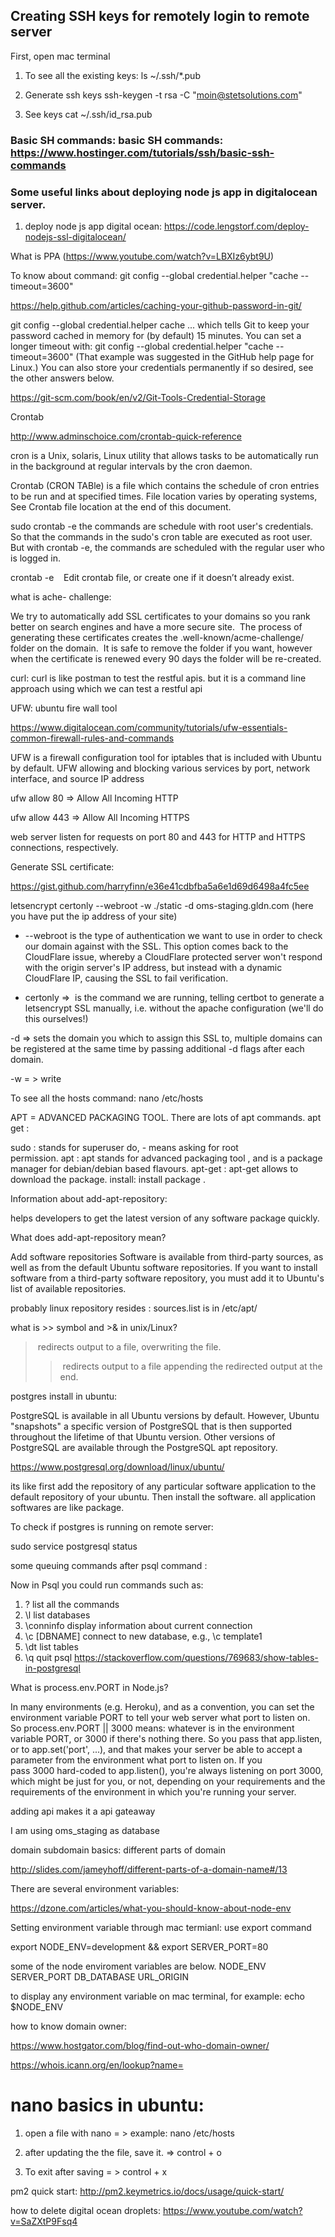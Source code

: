 
## Creating SSH keys for remotely login to remote server

First, open mac terminal

1. To see all the existing keys:
ls ~/.ssh/*.pub

2. Generate ssh keys
ssh-keygen -t rsa -C "moin@stetsolutions.com"

3. See keys
cat ~/.ssh/id_rsa.pub

### Basic SH commands: basic SH commands: https://www.hostinger.com/tutorials/ssh/basic-ssh-commands

### Some useful links about deploying node js app in digitalocean server.

1. deploy node js app digital ocean: https://code.lengstorf.com/deploy-nodejs-ssl-digitalocean/

What is PPA (https://www.youtube.com/watch?v=LBXIz6ybt9U)

To know about command: git config --global credential.helper "cache --timeout=3600"

https://help.github.com/articles/caching-your-github-password-in-git/

git config --global credential.helper cache
... which tells Git to keep your password cached in memory for (by default) 15 minutes. You can set a longer timeout with:
git config --global credential.helper "cache --timeout=3600"
(That example was suggested in the GitHub help page for Linux.) You can also store your credentials permanently if so desired, see the other answers below.

https://git-scm.com/book/en/v2/Git-Tools-Credential-Storage

Crontab

http://www.adminschoice.com/crontab-quick-reference

cron is a Unix, solaris, Linux utility that allows tasks to be automatically run in the background at regular intervals by the cron daemon. 

Crontab (CRON TABle) is a file which contains the schedule of cron entries to be run and at specified times. File location varies by operating systems, See Crontab file location at the end of this document.

sudo crontab -e the commands are schedule with root user's credentials. So that the commands in the sudo's cron table are executed as root user.
But with crontab -e, the commands are scheduled with the regular user who is logged in.

crontab -e    Edit crontab file, or create one if it doesn’t already exist.

what is ache- challenge:

We try to automatically add SSL certificates to your domains so you rank better on search engines and have a more secure site.  The process of generating these certificates creates the .well-known/acme-challenge/ folder on the domain.  It is safe to remove the folder if you want, however when the certificate is renewed every 90 days the folder will be re-created.

curl: curl is like postman to test the restful apis. but it is a command line approach using which we can test a restful api

UFW: ubuntu fire wall tool 

https://www.digitalocean.com/community/tutorials/ufw-essentials-common-firewall-rules-and-commands

UFW is a firewall configuration tool for iptables that is included with Ubuntu by default. UFW  allowing and blocking various services by port, network interface, and source IP address 

ufw allow 80   => Allow All Incoming HTTP

ufw allow 443 => Allow All Incoming HTTPS

web server listen for requests on port 80 and 443 for HTTP and HTTPS connections, respectively. 

Generate SSL certificate:

https://gist.github.com/harryfinn/e36e41cdbfba5a6e1d69d6498a4fc5ee

letsencrypt certonly --webroot -w ./static -d oms-staging.gldn.com (here you have put the ip address of your site)

* --webroot is the type of authentication we want to use in order to check our domain against with the SSL. This option comes back to the CloudFlare issue, whereby a CloudFlare protected server won't respond with the origin server's IP address, but instead with a dynamic CloudFlare IP, causing the SSL to fail verification.


* certonly =>  is the command we are running, telling certbot to generate a letsencrypt SSL manually, i.e. without the apache configuration (we'll do this ourselves!)


-d => sets the domain you which to assign this SSL to, multiple domains can be registered at the same time by passing additional -d flags after each domain.

-w = > write

To see all the hosts command: nano /etc/hosts

APT = ADVANCED PACKAGING TOOL. There are lots of apt commands.
apt get :

sudo : stands for superuser do, - means asking for root permission. apt : apt stands for advanced packaging tool , and is a package manager for debian/debian based flavours. apt-get : apt-get allows to download the package. install: install package .

Information about add-apt-repository:

helps developers to get the latest version of any software package quickly.

What does add-apt-repository mean?

Add software repositories
Software is available from third-party sources, as well as from the default Ubuntu software repositories. If you want to install software from a third-party software repository, you must add it to Ubuntu's list of available repositories.

probably linux repository resides : sources.list is in /etc/apt/

what is >> symbol and >& in unix/Linux?

> redirects output to a file, overwriting the file.
>> redirects output to a file appending the redirected output at the end.

postgres install in ubuntu:

PostgreSQL is available in all Ubuntu versions by default. However, Ubuntu "snapshots" a specific version of PostgreSQL that is then supported throughout the lifetime of that Ubuntu version. Other versions of PostgreSQL are available through the PostgreSQL apt repository.

https://www.postgresql.org/download/linux/ubuntu/

its like first add the repository of any particular software application to the default repository of your 
ubuntu. Then install the software. all application softwares are like package.


To check if postgres is running on remote server:

sudo service postgresql status

some queuing commands after psql command :

Now in Psql you could run commands such as:
1. \? list all the commands
2. \l list databases
3. \conninfo display information about current connection
4. \c [DBNAME] connect to new database, e.g., \c template1
5. \dt list tables
6. \q quit psql
https://stackoverflow.com/questions/769683/show-tables-in-postgresql

What is process.env.PORT in Node.js?

In many environments (e.g. Heroku), and as a convention, you can set the environment variable PORT to tell your web server what port to listen on.
So process.env.PORT || 3000 means: whatever is in the environment variable PORT, or 3000 if there's nothing there.
So you pass that app.listen, or to app.set('port', ...), and that makes your server be able to accept a parameter from the environment what port to listen on.
If you pass 3000 hard-coded to app.listen(), you're always listening on port 3000, which might be just for you, or not, depending on your requirements and the requirements of the environment in which you're running your server.


adding api makes it a api gateaway

I am using oms_staging as database

domain subdomain basics: different parts of domain

http://slides.com/jameyhoff/different-parts-of-a-domain-name#/13

There are several environment variables:

https://dzone.com/articles/what-you-should-know-about-node-env

Setting environment variable through mac termianl: use export command

export NODE_ENV=development && export SERVER_PORT=80

some of the  node enviroment variables are below.
NODE_ENV
SERVER_PORT
DB_DATABASE
URL_ORIGIN

to display any environment variable on mac terminal, for example: echo $NODE_ENV

how to know domain owner:

https://www.hostgator.com/blog/find-out-who-domain-owner/

https://whois.icann.org/en/lookup?name=


# nano basics in ubuntu:

1. open a file with nano = > example: nano /etc/hosts

2. after updating the the file, save it. => control + o

3. To exit after saving = > control + x

pm2 quick start: http://pm2.keymetrics.io/docs/usage/quick-start/

how to delete digital ocean droplets: https://www.youtube.com/watch?v=SaZXtP9Fsq4

















